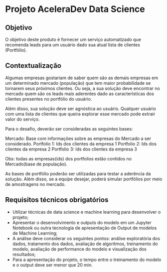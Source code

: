 # Projeto AceleraDev Data Science  
  
## Objetivo  

O objetivo deste produto é fornecer um serviço automatizado que recomenda leads para um usuário dado sua atual lista de clientes (Portfólio).  

## Contextualização

Algumas empresas gostariam de saber quem são as demais empresas em um determinado mercado (população) que tem maior probabilidade se tornarem seus próximos clientes. Ou seja, a sua solução deve encontrar no mercado quem são os leads mais aderentes dado as características dos clientes presentes no portfólio do usuário.

Além disso, sua solução deve ser agnóstica ao usuário. Qualquer usuário com uma lista de clientes que queira explorar esse mercado pode extrair valor do serviço.

Para o desafio, deverão ser consideradas as seguintes bases:

Mercado: Base com informações sobre as empresas do Mercado a ser considerado. Portfolio 1: Ids dos clientes da empresa 1 Portfolio 2: Ids dos clientes da empresa 2 Portfolio 3: Ids dos clientes da empresa 3

Obs: todas as empresas(ids) dos portfolios estão contidos no Mercado(base de população).  

As bases de portfólio poderão ser utilizadas para testar a aderência da solução. Além disso, se a equipe desejar, poderá simular portfólios por meio de amostragens no mercado.  

## Requisitos técnicos obrigatórios

* Utilizar técnicas de data science e machine learning para desenvolver o projeto;
* Apresentar o desenvolvimento e outputs do modelo em um Jupyter Notebook ou outra tecnologia de apresentação de Output de modelos de Machine Learning;
* A análise deve considerar os seguintes pontos: análise exploratória dos dados, tratamento dos dados, avaliação de algoritmos, treinamento do modelo, avaliação de performance do modelo e visualização dos resultados;
* Para a apresentação do projeto, o tempo entre o treinamento do modelo e o output deve ser menor que 20 min.
